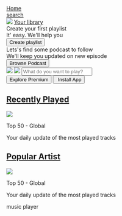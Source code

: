 <!DOCTYPE html>
<html>

<head>
  <meta charset="utf-8">
  <meta name="viewport" content="width=device-width">
  <link rel="stylesheet" href="https://cdnjs.cloudflare.com/ajax/libs/font-awesome/6.6.0/css/all.min.css" integrity="sha512-Kc323vGBEqzTmouAECnVceyQqyqdsSiqLQISBL29aUW4U/M7pSPA/gEUZQqv1cwx4OnYxTxve5UMg5GT6L4JJg==" crossorigin="anonymous" referrerpolicy="no-referrer" />
  <link rel="preconnect" href="https://fonts.googleapis.com">
  <link rel="preconnect" href="https://fonts.gstatic.com" crossorigin>
  <link href="https://fonts.googleapis.com/css2?family=Montserrat&display=swap" rel="stylesheet">
  <link rel="preconnect" href="https://fonts.googleapis.com">
  <link rel="preconnect" href="https://fonts.gstatic.com" crossorigin>
  <link href="https://fonts.googleapis.com/css2?family=Montserrat:ital@0;1&display=swap" rel="stylesheet">
  <link rel= "icon" href= ./assests/logo.png>
  <title>Spotify - web player music for everyone</title>
  <link href="style.css" rel="stylesheet">
</head>
<body>
  <div class="main">
    <div class="sidebar">
      <div class="nav">
        <div class="nav-option">
          <i class="fa-solid fa-house"></i>
          <a href="#">Home</a>
        </div>
        <div class="nav-option">
          <i class="fa-solid fa-magnifying-glass"></i>
          <a href="#">search</a>
        </div>
      </div>
      <div class="library">
        <div class="option">
          <div class="library-option nav-option">
            <img src="assests/library_icon.png">
            <a href="#">Your library</a>
          </div>  
          <div class="icons">
            <i class="fa-solid fa-plus"></i>
            <i class="fa-solid fa-arrow-right"></i>
          </div>
        </div>
        <div class="lib-boxe">
          <div class="box">
            <div class="box-p1">Create your first playlist</div>
            <div class="box-p2">It' easy. We'll help you</div>
            <button class="badge">Create playlist</button>
          </div>
        </div>
        <div class= "box2">
          <div class="box-p1">Lets's find some podcast to follow</div>
          <div class="box-p2">We'll keep you updated on new episode</div>
          <button class="badge">Browse Podcast</button>
        </div>
      </div>
    </div>
    <div class="main_box">
      <div class= "sticky-nav">
        <div class="sticky-nav-option">
          <img src= "./assests/backward_icon.png" class="h">
          <img src= "./assests/forward_icon.png">
          <input class="input" type="text" placeholder="What do you want to play?">
        </div>
        <div class="sticky-nav-icons">
          <button class="badge h">Explore Premium</button>
          <button class="badge dark-badge"><i class="fa-solid fa-download" style="margin-right: 5px"></i>Install App</button>
          <i class="fa-regular fa-user nav-item"></i>
        </div>
      </div>
      <div class="cards">
        <h2><a class="under" href="#">Recently Played</a></h2>
        <div class="card-container">
          <div class="card">
            <img src="./assests/card1img.jpeg" class="card-img">
            <p class="card-title">Top 50 - Global</p>
            <p class="card-info">Your daily update of the most played tracks</p>
          </div>
        </div>
        <h2><a class="under" href="#">Popular Artist</a></h2>
        <div class="card-container">
          <div class="card">
            <img src="./assests/card2img.jpeg" class="card-img">
            <p class="card-title">Top 50 - Global</p>
            <p class="card-info">Your daily update of the most played tracks</p>
          </div>
        </div>
      </div>
    </div>
    <div class="music palyer">music player</div>
  </div>
</body>

</html>
